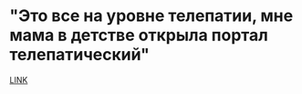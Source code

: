 # "Это все на уровне телепатии, мне мама в детстве открыла портал телепатический"



[LINK](https://varlamov.ru/2619329.html)
